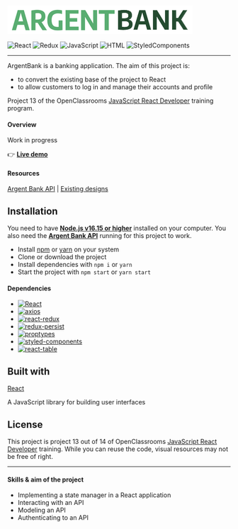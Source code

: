 ![LogoArgentbank](public\img\logo_argentBank.png)

![React](https://img.shields.io/badge/react-%2320232a.svg?style=for-the-badge&logo=react&logoColor=%2361DAFB)
![Redux](https://img.shields.io/badge/Redux-593D88?style=for-the-badge&logo=redux&logoColor=white)
![JavaScript](https://img.shields.io/badge/javascript-%23323330.svg?style=for-the-badge&logo=javascript&logoColor=%23F7DF1E)
![HTML](https://img.shields.io/badge/HTML5-E34F26?style=for-the-badge&logo=html5&logoColor=white)
![StyledComponents](https://img.shields.io/badge/styled--components-DB7093?style=for-the-badge&logo=styled-components&logoColor=white)

---

ArgentBank is a banking application. The aim of this project is:

- to convert the existing base of the project to React
- to allow customers to log in and manage their accounts and profile

Project 13 of the OpenClassrooms [JavaScript React Developer](https://openclassrooms.com/fr/paths/516-developpeur-dapplication-javascript-react) training program.

#### Overview

Work in progress

👉 **[Live demo]()**

#### Resources

[Argent Bank API](https://github.com/OpenClassrooms-Student-Center/Project-10-Bank-API) | [Existing designs](https://github.com/OpenClassrooms-Student-Center/Project-10-Bank-API/tree/master/designs)

## Installation

You need to have **[Node.js v16.15 or higher](https://nodejs.org/en/)** installed on your computer. You also need the **[Argent Bank API](https://github.com/OpenClassrooms-Student-Center/Project-10-Bank-API)** running for this project to work.

- Install [npm](https://www.npmjs.com/) or [yarn](https://yarnpkg.com/) on your system
- Clone or download the project
- Install dependencies with `npm i` or `yarn`
- Start the project with `npm start` or `yarn start`

#### Dependencies

- [![React](https://img.shields.io/github/package-json/dependency-version/zedsc/ArgentBank-front/react)](https://reactjs.org/)
- [![axios](https://img.shields.io/github/package-json/dependency-version/zedsc/ArgentBank-front/axios)](https://axios-http.com/docs/intro)
- [![react-redux](https://img.shields.io/github/package-json/dependency-version/zedsc/ArgentBank-front/react-redux)](https://react-redux.js.org/)
- [![redux-persist](https://img.shields.io/github/package-json/dependency-version/zedsc/ArgentBank-front/redux-persist)](https://github.com/rt2zz/redux-persist)
- [![proptypes](https://img.shields.io/github/package-json/dependency-version/zedsc/sportsee/prop-types)](https://reactjs.org/docs/typechecking-with-proptypes.html#gatsby-focus-wrapper)
- [![styled-components](https://img.shields.io/github/package-json/dependency-version/zedsc/ArgentBank-front/styled-components)](https://styled-components.com/)
- [![react-table](https://img.shields.io/github/package-json/dependency-version/zedsc/ArgentBank-front/react-table)](https://tanstack.com/table/v8/?from=reactTableV7&original=https://react-table-v7.tanstack.com/)

## Built with

[React](https://reactjs.org/)

A JavaScript library for building user interfaces

## License

This project is project 13 out of 14 of OpenClassrooms [JavaScript React Developer](https://openclassrooms.com/fr/paths/516-developpeur-dapplication-javascript-react) training. While you can reuse the code, visual resources may not be free of right.

---

#### Skills & aim of the project

- Implementing a state manager in a React application
- Interacting with an API
- Modeling an API
- Authenticating to an API
